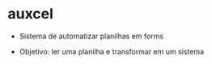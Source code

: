 # auxcel

- Sistema de automatizar planilhas em forms

- Objetivo: ler uma planilha e transformar em um sistema
